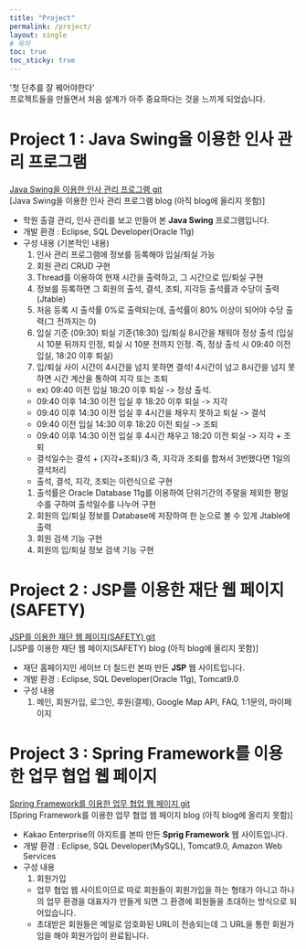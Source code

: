 ```yaml
---
title: "Project"
permalink: /project/
layout: single
# 목차
toc: true  
toc_sticky: true
---
```


'첫 단추를 잘 꿰어야한다'  
프로젝트들을 만들면서 처음 설계가 아주 중요하다는 것을 느끼게 되었습니다.


# Project 1 : Java Swing을 이용한 인사 관리 프로그램
[Java Swing을 이용한 인사 관리 프로그램 git](https://github.com/Shinhan1/java_Personal_manager)  
[Java Swing을 이용한 인사 관리 프로그램 blog (아직 blog에 올리지 못함)]  
- 학원 출결 관리, 인사 관리를 보고 만들어 본 **Java Swing** 프로그램입니다.  
- 개발 환경 : Eclipse, SQL Developer(Oracle 11g)  
- 구성 내용 (기본적인 내용)  
  1. 인사 관리 프로그램에 정보를 등록해야 입실/퇴실 가능  
  1. 회원 관리 CRUD 구현
  1. Thread를 이용하여 현재 시간을 출력하고, 그 시간으로 입/퇴실 구현  
  1. 정보를 등록하면 그 회원의 출석, 결석, 조퇴, 지각등 출석률과 수당이 출력 (Jtable)  
  1. 처음 등록 시 출석률 0%로 출력되는데, 출석률이 80% 이상이 되어야 수당 출력(그 전까지는 0)  
  1. 입실 기준 (09:30) 퇴실 기준(18:30) 입/퇴실 8시간을 채워야 정상 출석 (입실 시 10분 뒤까지 인정, 퇴실 시 10분 전까지 인정. 즉, 정상 출석 시 09:40 이전 입실, 18:20 이후 퇴실)  
  1. 입/퇴실 사이 시간이 4시간을 넘지 못하면 결석! 4시간이 넘고 8시간을 넘지 못하면 시간 계산을 통하여 지각 또는 조퇴  
    - ex) 09:40 이전 입실 18:20 이후 퇴실 -> 정상 출석.  
    - 09:40 이후 14:30 이전 입실 후 18:20 이후 퇴실 -> 지각  
    - 09:40 이후 14:30 이전 입실 후 4시간을 채우지 못하고 퇴실 -> 결석  
    - 09:40 이전 입실 14:30 이후 18:20 이전 퇴실 -> 조퇴  
    - 09:40 이후 14:30 이전 입실 후 4시간 채우고 18:20 이전 퇴실 -> 지각 + 조퇴  
    - 결석일수는 결석 + (지각+조퇴)/3 즉, 지각과 조퇴를 합쳐서 3번했다면 1일의 결석처리  
    - 출석, 결석, 지각, 조퇴는 이런식으로 구현  
  1. 출석률은 Oracle Database 11g를 이용하여 단위기간의 주말을 제외한 평일 수를 구하여 출석일수를 나누어 구현  
  1. 회원의 입/퇴실 정보를 Database에 저장하여 한 눈으로 볼 수 있게 Jtable에 출력  
  1. 회원 검색 기능 구현  
  1. 회원의 입/퇴실 정보 검색 기능 구현  
  
  
# Project 2 : JSP를 이용한 재단 웹 페이지 (SAFETY)
[JSP를 이용한 재단 웹 페이지(SAFETY) git](https://github.com/Shinhan1/Team_Project)  
[JSP를 이용한 재단 웹 페이지(SAFETY) blog (아직 blog에 올리지 못함)]  
- 재단 홈페이지인 세이브 더 칠드런 본따 만든 **JSP** 웹 사이트입니다.  
- 개발 환경 : Eclipse, SQL Developer(Oracle 11g), Tomcat9.0  
- 구성 내용
  1. 메인, 회원가입, 로그인, 후원(결제), Google Map API, FAQ, 1:1문의, 마이페이지  

# Project 3 : Spring Framework를 이용한 업무 협업 웹 페이지
[Spring Framework를 이용한 업무 협업 웹 페이지 git](https://github.com/Shinhan1/Assemble_Team)  
[Spring Framework를 이용한 업무 협업 웹 페이지 blog (아직 blog에 올리지 못함)]  
- Kakao Enterprise의 아지트를 본따 만든 **Sprig Framework** 웹 사이트입니다.  
- 개발 환경 : Eclipse, SQL Developer(MySQL), Tomcat9.0, Amazon Web Services  
- 구성 내용
  1. 회원가입  
    - 업무 협업 웹 사이트이므로 따로 회원들이 회원가입을 하는 형태가 아니고 하나의 업무 환경을 대표자가 만들게 되면 그 환경에 회원들을 초대하는 방식으로 되어있습니다.  
    - 초대받은 회원들은 메일로 암호화된 URL이 전송되는데 그 URL을 통한 회원가입을 해야 회원가입이 완료됩니다.  






